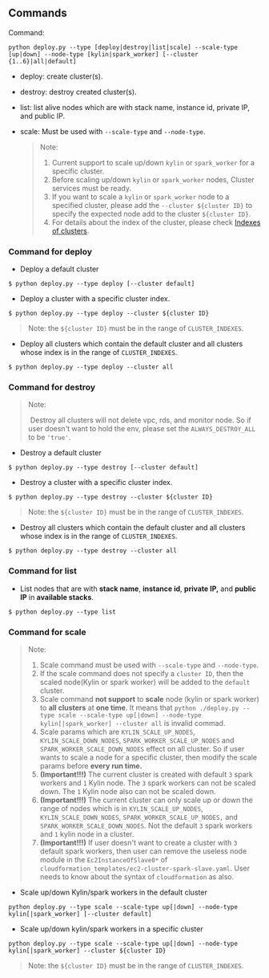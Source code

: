 ## Commands<a name="run"></a>

Command:

```shell
python deploy.py --type [deploy|destroy|list|scale] --scale-type [up|down] --node-type [kylin|spark_worker] [--cluster {1..6}|all|default]
```

- deploy: create cluster(s).

- destroy: destroy created cluster(s).

- list: list alive nodes which are with stack name, instance id, private IP, and public IP.

- scale: Must be used with `--scale-type` and `--node-type`.

  > Note:
  >
  > 1. Current support to scale up/down `kylin` or `spark_worker` for a specific cluster.
  > 2. Before scaling up/down `kylin` or `spark_worker` nodes, Cluster services must be ready.
  > 3. If you want to scale a `kylin` or `spark_worker` node to a specified cluster, please add the `--cluster ${cluster ID}` to specify the expected node add to the cluster `${cluster ID}`.
  > 4. For details about the index of the cluster,  please check [Indexes of clusters](./prerequisites.md#indexofcluster).

### Command for deploy

- Deploy a default cluster

```shell
$ python deploy.py --type deploy [--cluster default]
```

- Deploy a cluster with a specific cluster index. <a name="deploycluster"></a>

```shell
$ python deploy.py --type deploy --cluster ${cluster ID}
```

> Note: the `${cluster ID}` must be in the range of `CLUSTER_INDEXES`.

- Deploy all clusters which contain the default cluster and all clusters whose index is in the range of `CLUSTER_INDEXES`.

```shell
$ python deploy.py --type deploy --cluster all
```

### Command for destroy

> Note:
>
> ​		Destroy all clusters will not delete vpc, rds, and monitor node. So if user doesn't want to hold the env, please set the `ALWAYS_DESTROY_ALL` to be `'true'`.

- Destroy a default cluster

```shell
$ python deploy.py --type destroy [--cluster default]
```

- Destroy a cluster with a specific cluster index. 

```shell
$ python deploy.py --type destroy --cluster ${cluster ID}
```

> Note: the `${cluster ID}` must be in the range of `CLUSTER_INDEXES`.

- Destroy all clusters which contain the default cluster and all clusters whose index is in the range of `CLUSTER_INDEXES`.

```shell
$ python deploy.py --type destroy --cluster all
```

### Command for list

- List nodes that are with **stack name**, **instance id**, **private IP,** and **public IP** in **available stacks**.

```shell
$ python deploy.py --type list
```

### Command for scale

> Note:
>
> 1. Scale command must be used with `--scale-type` and `--node-type`.
> 2. If the scale command does not specify a `cluster ID`, then the scaled node(Kylin or spark worker) will be added to the `default` cluster.
> 3. Scale command **not support** to **scale** node (kylin or spark worker) to **all clusters** at **one time**. It means that `python ./deploy.py --type scale --scale-type up[|down] --node-type kylin[|spark_worker] --cluster all` is invalid commad.
> 4. Scale params which are `KYLIN_SCALE_UP_NODES`, `KYLIN_SCALE_DOWN_NODES`, `SPARK_WORKER_SCALE_UP_NODES` and `SPARK_WORKER_SCALE_DOWN_NODES` effect on all cluster. So if user wants to scale a node for a specific cluster, then modify the scale params before **every run time.**
> 5. **(Important!!!)** The current cluster is created with default `3` spark workers and `1` Kylin node. The `3` spark workers can not be scaled down. The `1`  Kylin node also can not be scaled down.
> 6. **(Important!!!)** The current cluster can only scale up or down the range of nodes which is in  `KYLIN_SCALE_UP_NODES`, `KYLIN_SCALE_DOWN_NODES`, `SPARK_WORKER_SCALE_UP_NODES,` and `SPARK_WORKER_SCALE_DOWN_NODES`. Not the default `3` spark workers and `1` kylin node in a cluster.
> 7. **(Important!!!)**  If user doesn't want to create a cluster with `3` default spark workers, then user can remove the useless node module in the `Ec2InstanceOfSlave0*` of `cloudformation_templates/ec2-cluster-spark-slave.yaml`. User needs to know about the syntax of `cloudformation` as also.

- Scale up/down Kylin/spark workers in the default cluster

```shell
python deploy.py --type scale --scale-type up[|down] --node-type kylin[|spark_worker] [--cluster default]
```

- Scale up/down kylin/spark workers in a specific cluster

```shell
python deploy.py --type scale --scale-type up[|down] --node-type kylin[|spark_worker] --cluster ${cluster ID}
```

> Note: the `${cluster ID}` must be in the range of `CLUSTER_INDEXES`.